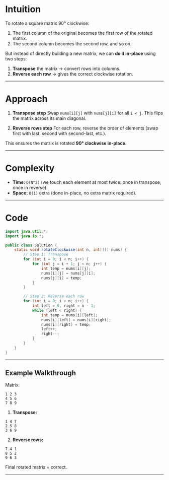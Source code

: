 # Intuition

To rotate a square matrix 90° clockwise:

1. The first column of the original becomes the first row of the rotated matrix.
2. The second column becomes the second row, and so on.

But instead of directly building a new matrix, we can **do it in-place** using two steps:

1. **Transpose** the matrix → convert rows into columns.
2. **Reverse each row** → gives the correct clockwise rotation.

---

# Approach

1. **Transpose step**
   Swap `nums[i][j]` with `nums[j][i]` for all `i < j`.
   This flips the matrix across its main diagonal.

2. **Reverse rows step**
   For each row, reverse the order of elements (swap first with last, second with second-last, etc.).

This ensures the matrix is rotated **90° clockwise in-place**.

---

# Complexity

* **Time:** `O(N^2)` (we touch each element at most twice: once in transpose, once in reverse).
* **Space:** `O(1)` extra (done in-place, no extra matrix required).

---
# Code

```java
import java.util.*; 
import java.io.*; 

public class Solution {
    static void rotateClockwise(int n, int[][] nums) {
        // Step 1: Transpose
        for (int i = 0; i < n; i++) {
            for (int j = i + 1; j < n; j++) {
                int temp = nums[i][j];
                nums[i][j] = nums[j][i];
                nums[j][i] = temp;
            }
        }

        // Step 2: Reverse each row
        for (int i = 0; i < n; i++) {
            int left = 0, right = n - 1;
            while (left < right) {
                int temp = nums[i][left];
                nums[i][left] = nums[i][right];
                nums[i][right] = temp;
                left++;
                right--;
            }
        }
    }
}
```

---

## Example Walkthrough

Matrix:

```
1 2 3
4 5 6
7 8 9
```

1. **Transpose:**

```
1 4 7
2 5 8
3 6 9
```

2. **Reverse rows:**

```
7 4 1
8 5 2
9 6 3
```

Final rotated matrix = correct.

---

